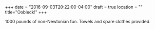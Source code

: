 +++
date = "2016-09-03T20:22:00-04:00"
draft = true
location = ""
title="Oobleck!"
+++

1000 pounds of non-Newtonian fun. Towels and spare clothes provided.
